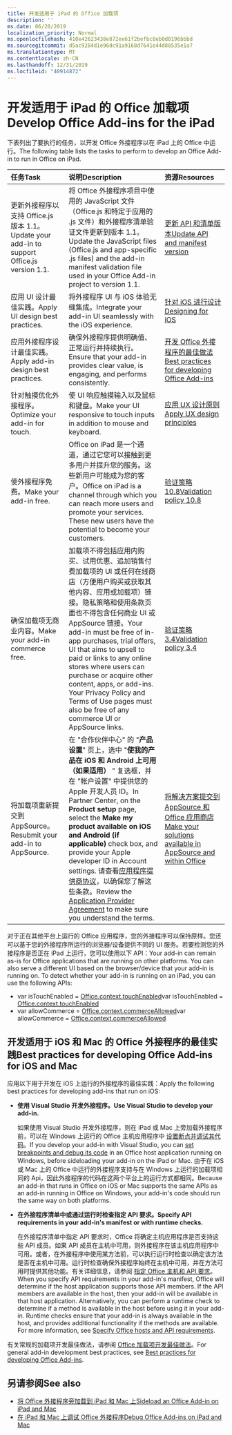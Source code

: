 ```yaml
---
title: 开发适用于 iPad 的 Office 加载项
description: ''
ms.date: 06/20/2019
localization_priority: Normal
ms.openlocfilehash: 410e42623438e872ee61f2befbc8eb0d0196bbbd
ms.sourcegitcommit: d5ac9284d1e96dc91a9168d7641e44d88535e1a7
ms.translationtype: MT
ms.contentlocale: zh-CN
ms.lasthandoff: 12/31/2019
ms.locfileid: "40914872"
---
```

# <a name="develop-office-add-ins-for-the-ipad"></a><span data-ttu-id="f17ea-102">开发适用于 iPad 的 Office 加载项</span><span class="sxs-lookup"><span data-stu-id="f17ea-102">Develop Office Add-ins for the iPad</span></span>


<span data-ttu-id="f17ea-103">下表列出了要执行的任务，以开发 Office 外接程序以在 iPad 上的 Office 中运行。</span><span class="sxs-lookup"><span data-stu-id="f17ea-103">The following table lists the tasks to perform to develop an Office Add-in to run in Office on iPad.</span></span>


|<span data-ttu-id="f17ea-104">**任务**</span><span class="sxs-lookup"><span data-stu-id="f17ea-104">**Task**</span></span>|<span data-ttu-id="f17ea-105">**说明**</span><span class="sxs-lookup"><span data-stu-id="f17ea-105">**Description**</span></span>|<span data-ttu-id="f17ea-106">**资源**</span><span class="sxs-lookup"><span data-stu-id="f17ea-106">**Resources**</span></span>|
|:-----|:-----|:-----|
|<span data-ttu-id="f17ea-107">更新外接程序以支持 Office.js 版本 1.1。</span><span class="sxs-lookup"><span data-stu-id="f17ea-107">Update your add-in to support Office.js version 1.1.</span></span>|<span data-ttu-id="f17ea-108">将 Office 外接程序项目中使用的 JavaScript 文件（Office.js 和特定于应用的 .js 文件）和外接程序清单验证文件更新到版本 1.1。</span><span class="sxs-lookup"><span data-stu-id="f17ea-108">Update the JavaScript files (Office.js and app-specific .js files) and the add-in manifest validation file used in your Office Add-in project to version 1.1.</span></span>|[<span data-ttu-id="f17ea-109">更新 API 和清单版本</span><span class="sxs-lookup"><span data-stu-id="f17ea-109">Update API and manifest version</span></span>](update-your-javascript-api-for-office-and-manifest-schema-version.md)|
|<span data-ttu-id="f17ea-110">应用 UI 设计最佳实践。</span><span class="sxs-lookup"><span data-stu-id="f17ea-110">Apply UI design best practices.</span></span>|<span data-ttu-id="f17ea-111">将外接程序 UI 与 iOS 体验无缝集成。</span><span class="sxs-lookup"><span data-stu-id="f17ea-111">Integrate your add-in UI seamlessly with the iOS experience.</span></span>|[<span data-ttu-id="f17ea-112">针对 iOS 进行设计</span><span class="sxs-lookup"><span data-stu-id="f17ea-112">Designing for iOS</span></span>](https://developer.apple.com/library/ios/documentation/UserExperience/Conceptual/MobileHIG/)|
|<span data-ttu-id="f17ea-113">应用外接程序设计最佳实践。</span><span class="sxs-lookup"><span data-stu-id="f17ea-113">Apply add-in design best practices.</span></span>|<span data-ttu-id="f17ea-114">确保外接程序提供明确值、正常运行并持续执行。</span><span class="sxs-lookup"><span data-stu-id="f17ea-114">Ensure that your add-in provides clear value, is engaging, and performs consistently.</span></span>|[<span data-ttu-id="f17ea-115">开发 Office 外接程序的最佳做法</span><span class="sxs-lookup"><span data-stu-id="f17ea-115">Best practices for developing Office Add-ins</span></span>](../concepts/add-in-development-best-practices.md)|
|<span data-ttu-id="f17ea-116">针对触摸优化外接程序。</span><span class="sxs-lookup"><span data-stu-id="f17ea-116">Optimize your add-in for touch.</span></span>|<span data-ttu-id="f17ea-117">使 UI 响应触摸输入以及鼠标和键盘。</span><span class="sxs-lookup"><span data-stu-id="f17ea-117">Make your UI responsive to touch inputs in addition to mouse and keyboard.</span></span>|[<span data-ttu-id="f17ea-118">应用 UX 设计原则</span><span class="sxs-lookup"><span data-stu-id="f17ea-118">Apply UX design principles</span></span>](../concepts/add-in-development-best-practices.md#apply-ux-design-principles)|
|<span data-ttu-id="f17ea-119">使外接程序免费。</span><span class="sxs-lookup"><span data-stu-id="f17ea-119">Make your add-in free.</span></span>|<span data-ttu-id="f17ea-p101">Office on iPad 是一个通道，通过它您可以接触到更多用户并提升您的服务。这些新用户可能成为您的客户。</span><span class="sxs-lookup"><span data-stu-id="f17ea-p101">Office on iPad is a channel through which you can reach more users and promote your services. These new users have the potential to become your customers.</span></span>|[<span data-ttu-id="f17ea-122">验证策略 10.8</span><span class="sxs-lookup"><span data-stu-id="f17ea-122">Validation policy 10.8</span></span>](/office/dev/store/validation-policies#10-apps-and-add-ins-utilize-supported-capabilities)|
|<span data-ttu-id="f17ea-123">确保加载项无商业内容。</span><span class="sxs-lookup"><span data-stu-id="f17ea-123">Make your add-in commerce free.</span></span>|<span data-ttu-id="f17ea-124">加载项不得包括应用内购买、试用优惠、追加销售付费加载项的 UI 或任何在线商店（方便用户购买或获取其他内容、应用或加载项）链接。隐私策略和使用条款页面也不得包含任何商业 UI 或 AppSource 链接。</span><span class="sxs-lookup"><span data-stu-id="f17ea-124">Your add-in must be free of in-app purchases, trial offers, UI that aims to upsell to paid or links to any online stores where users can purchase or acquire other content, apps, or add-ins. Your Privacy Policy and Terms of Use pages must also be free of any commerce UI or AppSource links.</span></span>|[<span data-ttu-id="f17ea-125">验证策略 3.4</span><span class="sxs-lookup"><span data-stu-id="f17ea-125">Validation policy 3.4</span></span>](/office/dev/store/validation-policies#3-apps-and-add-ins-can-sell-additional-features-or-content-through-purchases-within-the-app-or-add-in)|
|<span data-ttu-id="f17ea-126">将加载项重新提交到 AppSource。</span><span class="sxs-lookup"><span data-stu-id="f17ea-126">Resubmit your add-in to AppSource.</span></span>|<span data-ttu-id="f17ea-127">在 "合作伙伴中心" 的 "**产品设置**" 页上，选中 "**使我的产品在 iOS 和 Android 上可用（如果适用）** " 复选框，并在 "帐户设置" 中提供您的 Apple 开发人员 ID。</span><span class="sxs-lookup"><span data-stu-id="f17ea-127">In Partner Center, on the **Product setup** page, select the **Make my product available on iOS and Android (if applicable)** check box, and provide your Apple developer ID in Account settings.</span></span> <span data-ttu-id="f17ea-128">请查看[应用程序提供商协议](https://go.microsoft.com/fwlink/?linkid=715691)，以确保您了解这些条款。</span><span class="sxs-lookup"><span data-stu-id="f17ea-128">Review the [Application Provider Agreement](https://go.microsoft.com/fwlink/?linkid=715691) to make sure you understand the terms.</span></span>|[<span data-ttu-id="f17ea-129">将解决方案提交到 AppSource 和 Office 应用商店</span><span class="sxs-lookup"><span data-stu-id="f17ea-129">Make your solutions available in AppSource and within Office</span></span>](/office/dev/store/submit-to-appsource-via-partner-center)|

<span data-ttu-id="f17ea-p103">对于正在其他平台上运行的 Office 应用程序，您的外接程序可以保持原样。您还可以基于您的外接程序所运行的浏览器/设备提供不同的 UI 服务。若要检测您的外接程序是否正在 iPad 上运行，您可以使用以下 API：</span><span class="sxs-lookup"><span data-stu-id="f17ea-p103">Your add-in can remain as-is for Office applications that are running on other platforms. You can also serve a different UI based on the browser/device that your add-in is running on. To detect whether your add-in is running on an iPad, you can use the following APIs:</span></span>
- <span data-ttu-id="f17ea-133">var isTouchEnabled = [Office.context.touchEnabled](/javascript/api/office/office.context#touchenabled)</span><span class="sxs-lookup"><span data-stu-id="f17ea-133">var isTouchEnabled = [Office.context.touchEnabled](/javascript/api/office/office.context#touchenabled)</span></span>
- <span data-ttu-id="f17ea-134">var allowCommerce = [Office.context.commerceAllowed](/javascript/api/office/office.context#commerceallowed)</span><span class="sxs-lookup"><span data-stu-id="f17ea-134">var allowCommerce = [Office.context.commerceAllowed](/javascript/api/office/office.context#commerceallowed)</span></span>


## <a name="best-practices-for-developing-office-add-ins-for-ios-and-mac"></a><span data-ttu-id="f17ea-135">开发适用于 iOS 和 Mac 的 Office 外接程序的最佳实践</span><span class="sxs-lookup"><span data-stu-id="f17ea-135">Best practices for developing Office Add-ins for iOS and Mac</span></span>

<span data-ttu-id="f17ea-136">应用以下用于开发在 iOS 上运行的外接程序的最佳实践：</span><span class="sxs-lookup"><span data-stu-id="f17ea-136">Apply the following best practices for developing add-ins that run on iOS:</span></span>


-  <span data-ttu-id="f17ea-137">**使用 Visual Studio 开发外接程序。**</span><span class="sxs-lookup"><span data-stu-id="f17ea-137">**Use Visual Studio to develop your add-in.**</span></span>

    <span data-ttu-id="f17ea-138">如果使用 Visual Studio 开发外接程序，则在 iPad 或 Mac 上旁加载外接程序前，可以在 Windows 上运行的 Office 主机应用程序中 [设置断点并调试其代码](../develop/debug-office-add-ins-in-visual-studio.md)。</span><span class="sxs-lookup"><span data-stu-id="f17ea-138">If you develop your add-in with Visual Studio, you can [set breakpoints and debug its code](../develop/debug-office-add-ins-in-visual-studio.md) in an Office host application running on Windows, before sideloading your add-in on the iPad or Mac.</span></span> <span data-ttu-id="f17ea-139">由于在 iOS 或 Mac 上的 Office 中运行的外接程序支持与在 Windows 上运行的加载项相同的 Api，因此外接程序的代码在这两个平台上的运行方式都相同。</span><span class="sxs-lookup"><span data-stu-id="f17ea-139">Because an add-in that runs in Office on iOS or Mac supports the same APIs as an add-in running in Office on Windows, your add-in's code should run the same way on both platforms.</span></span>

-  <span data-ttu-id="f17ea-140">**在外接程序清单中或通过运行时检查指定 API 要求。**</span><span class="sxs-lookup"><span data-stu-id="f17ea-140">**Specify API requirements in your add-in's manifest or with runtime checks.**</span></span>

    <span data-ttu-id="f17ea-p105">在外接程序清单中指定 API 要求时，Office 将确定主机应用程序是否支持这些 API 成员。如果 API 成员在主机中可用，则外接程序在该主机应用程序中可用。或者，在外接程序中使用某方法前，可以执行运行时检查以确定该方法是否在主机中可用。运行时检查确保外接程序始终在主机中可用，并在方法可用时提供其他功能。有关详细信息，请参阅 [指定 Office 主机和 API 要求](specify-office-hosts-and-api-requirements.md)。</span><span class="sxs-lookup"><span data-stu-id="f17ea-p105">When you specify API requirements in your add-in's manifest, Office will determine if the host application supports those API members. If the API members are available in the host, then your add-in will be available in that host application. Alternatively, you can perform a runtime check to determine if a method is available in the host before using it in your add-in. Runtime checks ensure that your add-in is always available in the host, and provides additional functionality if the methods are available. For more information, see [Specify Office hosts and API requirements](specify-office-hosts-and-api-requirements.md).</span></span>

<span data-ttu-id="f17ea-146">有关常规的加载项开发最佳做法，请参阅 [Office 加载项开发最佳做法](../concepts/add-in-development-best-practices.md)。</span><span class="sxs-lookup"><span data-stu-id="f17ea-146">For general add-in development best practices, see [Best practices for developing Office Add-ins](../concepts/add-in-development-best-practices.md).</span></span>


## <a name="see-also"></a><span data-ttu-id="f17ea-147">另请参阅</span><span class="sxs-lookup"><span data-stu-id="f17ea-147">See also</span></span>

- [<span data-ttu-id="f17ea-148">将 Office 外接程序旁加载到 iPad 和 Mac 上</span><span class="sxs-lookup"><span data-stu-id="f17ea-148">Sideload an Office Add-in on iPad and Mac</span></span>](../testing/sideload-an-office-add-in-on-ipad-and-mac.md)  
- [<span data-ttu-id="f17ea-149">在 iPad 和 Mac 上调试 Office 外接程序</span><span class="sxs-lookup"><span data-stu-id="f17ea-149">Debug Office Add-ins on iPad and Mac</span></span>](../testing/debug-office-add-ins-on-ipad-and-mac.md)
